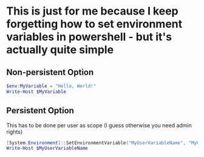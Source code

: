 # This is just for me because I keep forgetting how to set environment variables in powershell - but it's actually quite simple

## Non-persistent Option
```powershell
$env:MyVariable = "Hello, World!"
Write-Host $MyVariable
```

## Persistent Option
This has to be done per user as scope (I guess otherwise you need admin rights)
```powershell
[System.Environment]::SetEnvironmentVariable("MyUserVariableName", "MyUserVariableValue", "User")
Write-Host $MyUserVariableName
```

